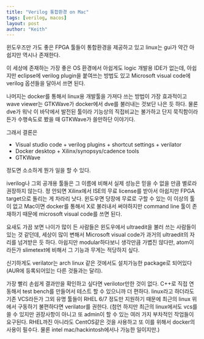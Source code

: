 ```yaml
---
title: "Verilog 통합환경 on Mac"
tags: [verilog, macos]
layout: post
author: "Keith"
---
```


윈도우즈만 가도 좋은 FPGA 툴들이 통합환경을 제공하고 있고 linux는 gui가 약간 아쉽지만 역시나 존재한다.

이 세상에 존재하는 가장 좋은 OS 환경에서 아쉽게도 logic 개발용 IDE가 없는데, 아쉽지만 eclipse에 verilog plugin을 붙여쓰는 방법도 있고 Microsoft visual code에 verilog 옵션들을 달아서 쓰면 된다.

나머지는 docker를 통해서 linux용 개발툴을 가져다 쓰는 방법이 가장 효과적이고 wave viewer는 GTKWave가 docker에서 dve를 불러내는 것보단 나은 듯 하다. 물론 dve가 워낙 이 바닥에서 발전된 툴이라 기능상의 직접비교는 불가하고 단지 묵직함이라든가 수행속도로 봤을 때 GTKWave가 쓸만하단 이야기다.

그래서 결론은
- Visual studio code + verilog plugins + shortcut settings + verilator
- Docker desktop + Xilinx/synopsys/cadence tools
- GTKWave

정도면 소소하게 뭔가 일을 할 수 있다.

iverilog나 그외 공개용 툴들은 그 이름에 비해서 실제 성능은 믿을 수 없을 만큼 별로라 권장하지 않는다. 정 안되면 Xilinx에서 ISE의 무료 license를 받아서 아쉽지만 FPGA target으로 돌리는 게 차라리 낫다. 윈도우면 당장에 무료로 구할 수 있는 이 이상의 툴이 없고 Mac이면 docker를 통해서 X로 불러내서 써야하지만 command line 툴이 존재하기 때문에 microsoft visual code를 쓰면 된다. 

요새도 가끔 보면 나이가 많이 든 사람들은 윈도우에서 ultraedit을 불러 쓰는 사람들이 있는 것 같던데, 세상이 많이 변해서 Microsoft visual code가 과거의 ultraedit의 자리를 넘겨받은 듯 하다. 아쉽지만 modular하다보니 생각만큼 가볍진 않다만, atom이라든가 slimetext에 비해서 그 기능과 무게는 적당하지 싶다. 

신기하게도 verilator는 arch linux 같은 것에서도 설치가능한 package로 되어있다 (AUR에 등록되어있는 다른 것들과는 달리).

가장 빨리 손쉽게 결과만을 확인하고 싶다면 verilotor만한 것이 없다. C++로 직접 연동해서 test bench를 만들어서 테스트 할 수 있으니까 더 편하다. linux라고 하더라도 기존 VCS라든가 그외 유명 툴들이 RHEL 6/7 정도만 지원하기 때문에 최근의 linux 위에서 구동하기 불편하다면 verilator를 권한다. (첨언 하지만 최근의 linux에서도 vcs를 쓸 수 있지만 권장사항이 아니고 또 admin이 할 수 있는 여러 가지 부차적인 작업들이 요구된다. RHEL까진 아니라도 CentOS같은 것을 사용하고 또 이를 위해서 docker의 사용이 필수다. 물론 intel mac/hackintosh에서나 가능한 일이지만.)